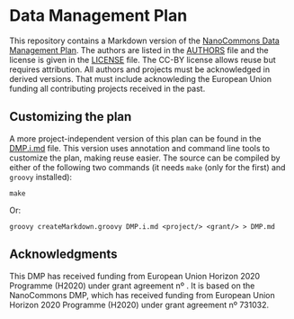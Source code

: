 # <project/> Data Management Plan

This repository contains a Markdown version of the [NanoCommons Data Management Plan](DMP.md). The authors are listed in the [AUTHORS](AUTHORS.md) file
and the license is given in the [LICENSE](LICENSE.md) file. The CC-BY license allows reuse but requires attribution. All authors and projects must
be acknowledged in derived versions. That must include acknowleding the European Union funding all contributing projects received in the past.

## Customizing the plan

A more project-independent version of this plan can be found in the [DMP.i.md](DMP.i.md) file. This version uses annotation and command line
tools to customize the plan, making reuse easier. The source can be compiled by either of the following two commands (it needs
`make` (only for the first) and `groovy` installed):

```shell
make
```

Or:

```shell
groovy createMarkdown.groovy DMP.i.md <project/> <grant/> > DMP.md
```

## Acknowledgments

This <project/> DMP has received funding from European Union Horizon 2020 Programme (H2020) under grant agreement nº <grant/>.
It is based on the NanoCommons DMP, which has received funding from European Union Horizon 2020 Programme (H2020) under grant agreement nº 731032.
